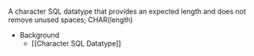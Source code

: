 A character SQL datatype that provides an expected length and does not remove unused spaces; CHAR(length)

- Background
	- [[Character SQL Datatype]]